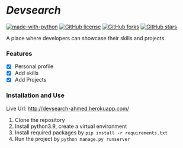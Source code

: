 # *Devsearch*

[![made-with-python](https://img.shields.io/badge/Made%20with-Python-1f425f.svg)](https://www.python.org/)
[![GitHub license](https://img.shields.io/github/license/ShouravAhmed/Devsearch.svg)](https://github.com/ShouravAhmed/Devsearch/blob/main/LICENSE)
[![GitHub forks](https://img.shields.io/github/forks/ShouravAhmed/Devsearch.svg?style=social&label=Fork)](https://github.com/ShouravAhmed/Devsearch)
[![GitHub stars](https://img.shields.io/github/stars/ShouravAhmed/Devsearch.svg?style=social&label=Stars)](https://github.com/ShouravAhmed/Devsearch)

A place where developers can showcase their skills and projects.

### Features

* [x] Personal profile
* [x] Add skills
* [x] Add Projects

### Installation and Use

Live Url: http://devsearch-ahmed.herokuapp.com/

1. Clone the repository
2. Install python3.9, create a virtual environment
3. Install required packages by `pip install -r requirements.txt`
4. Run the project by `python manage.py runserver`
